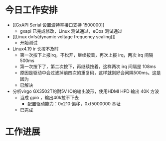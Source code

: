 


# 今日工作安排
- [[GxAPI Serial 设置波特率接口支持 1500000]]
	- gxapi 已完成修改，Linux 测试通过，eCos 测试通过
- [[Linux dvfs(dynamic voltage frequency scaling)]]
	- 开始测试
- Linux4.19 ir 长按不及时
	- 第一次按下上报irq，不松开，继续按着，再次上报 irq，两次 irq 间隔 500ms
	- 第一次按下了，第二次按下，再继续按着，这样两次 irq 间隔是 108ms
	- 原因是驱动中会过滤掉前四次的重复码，这样就刚好会间隔500ms。这是因为
	- 已解决
- 分析virgo GX3502T的耐5V IO的输出波形，使用HDMI HPD 输出 40K 方波
	- 当成 gpio ，输出40k拉不下去
		- 配置驱动能力：0x210 偏移，0xf5000000 基址
	- 已完成










# 工作进展




